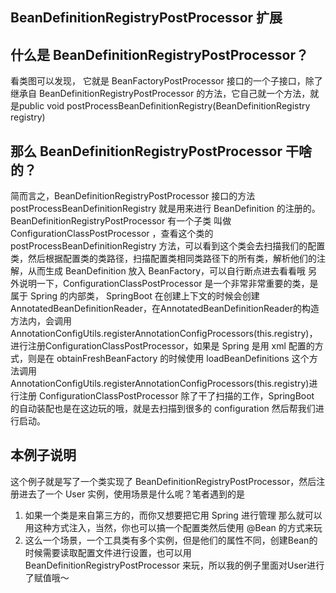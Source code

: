 ## BeanDefinitionRegistryPostProcessor 扩展

## 什么是 BeanDefinitionRegistryPostProcessor？
看类图可以发现， 它就是 BeanFactoryPostProcessor 接口的一个子接口，除了继承自 BeanDefinitionRegistryPostProcessor 的方法，它自己就一个方法，就是public void postProcessBeanDefinitionRegistry(BeanDefinitionRegistry registry)
## 那么 BeanDefinitionRegistryPostProcessor 干啥的？
简而言之，BeanDefinitionRegistryPostProcessor 接口的方法 postProcessBeanDefinitionRegistry 就是用来进行 BeanDefinition 的注册的。
BeanDefinitionRegistryPostProcessor 有一个子类 叫做 ConfigurationClassPostProcessor ，查看这个类的 postProcessBeanDefinitionRegistry 方法，可以看到这个类会去扫描我们的配置类，然后根据配置类的类路径，扫描配置类相同类路径下的所有类，解析他们的注解，从而生成 BeanDefinition 放入 BeanFactory，可以自行断点进去看看哦
另外说明一下，ConfigurationClassPostProcessor 是一个非常非常重要的类，是属于 Spring 的内部类， SpringBoot 在创建上下文的时候会创建AnnotatedBeanDefinitionReader，在AnnotatedBeanDefinitionReader的构造方法内，会调用AnnotationConfigUtils.registerAnnotationConfigProcessors(this.registry)，进行注册ConfigurationClassPostProcessor，如果是 Spring 是用 xml 配置的方式，则是在 obtainFreshBeanFactory 的时候使用 loadBeanDefinitions 这个方法调用AnnotationConfigUtils.registerAnnotationConfigProcessors(this.registry)进行注册
ConfigurationClassPostProcessor 除了干了扫描的工作，SpringBoot 的自动装配也是在这边玩的哦，就是去扫描到很多的 configuration 然后帮我们进行启动。

## 本例子说明
这个例子就是写了一个类实现了 BeanDefinitionRegistryPostProcessor，然后注册进去了一个 User 实例，使用场景是什么呢？笔者遇到的是
1. 如果一个类是来自第三方的，而你又想要把它用 Spring 进行管理 那么就可以用这种方式注入，当然，你也可以搞一个配置类然后使用 @Bean 的方式来玩
2. 这么一个场景，一个工具类有多个实例，但是他们的属性不同，创建Bean的时候需要读取配置文件进行设置，也可以用 BeanDefinitionRegistryPostProcessor 来玩，所以我的例子里面对User进行了赋值哦～

 



